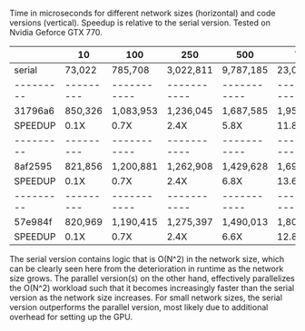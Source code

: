 Time in microseconds for different network sizes (horizontal) and code versions
(vertical). Speedup is relative to the serial version. Tested on Nvidia Geforce GTX 770.

|         | 10      | 100       | 250       | 500       | 750        | 1000       |
|---------|---------|-----------|-----------|-----------|------------|------------|
| serial  | 73,022  | 785,708   | 3,022,811 | 9,787,185 | 23,091,656 | 38,038,550 |
|---------|---------|-----------|-----------|-----------|------------|------------|
| 31796a6 | 850,326 | 1,083,953 | 1,236,045 | 1,687,585 | 1,957,936  | 2,316,141  |
| SPEEDUP | 0.1X    | 0.7X      | 2.4X      | 5.8X      | 11.8X      | 16.4X      |
|---------|---------|-----------|-----------|-----------|------------|------------|
| 8af2595 | 821,856 | 1,200,881 | 1,262,908 | 1,429,628 | 1,696,038  | 2,058,642  |
| SPEEDUP | 0.1X    | 0.7X      | 2.4X      | 6.8X      | 13.6X      | 18.5X      |
|---------|---------|-----------|-----------|-----------|------------|------------|
| 57e984f | 820,969 | 1,190,415 | 1,275,397 | 1,490,013 | 1,800,903  | 2,236,509  |
| SPEEDUP | 0.1X    | 0.7X      | 2.4X      | 6.6X      | 12.8X      | 17.0X      |


The serial version contains logic that is O(N^2) in the network size, which can be
clearly seen here from the deterioration in runtime as the network size grows. The
parallel version(s) on the other hand, effectively parallelizes the O(N^2) workload such
that it becomes increasingly faster than the serial version as the network size
increases. For small network sizes, the serial version outperforms the parallel version,
most likely due to additional overhead for setting up the GPU.
